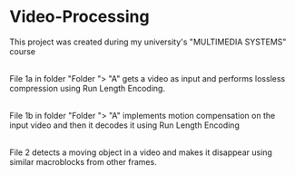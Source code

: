 # Video-Processing
This project was created during my university's "MULTIMEDIA SYSTEMS" course<br><br>

File 1a in folder "Folder "> "A" gets a video as input and performs lossless compression using Run Length Encoding.<br><br>

File 1b in folder "Folder "> "A" implements motion compensation on the input video and then it decodes it using Run Length Encoding<br><br>

File 2 detects a moving object in a video and makes it disappear using similar macroblocks from other frames.
